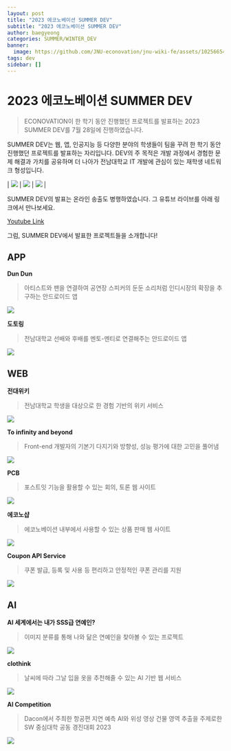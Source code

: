 ```yaml
---
layout: post
title: "2023 에코노베이션 SUMMER DEV"
subtitle: "2023 에코노베이션 SUMMER DEV"
author: baegyeong
categories: SUMMER/WINTER_DEV
banner:
  image: https://github.com/JNU-econovation/jnu-wiki-fe/assets/102566546/d83fecf3-f2e0-47ab-a1b1-d23aa5a45ecd
tags: dev
sidebar: []
---
```


# 2023 에코노베이션 SUMMER DEV

> ECONOVATION이 한 학기 동안 진행했던 프로젝트를 발표하는 2023 SUMMER DEV를 7월 28일에 진행하였습니다.

SUMMER DEV는 웹, 앱, 인공지능 등 다양한 분야의 학생들이 팀을 꾸려 한 학기 동안 진행했던 프로젝트를 발표하는 자리입니다. DEV의 주 목적은 개발 과정에서 경험한 문제 해결과 가치를 공유하며 더 나아가 전남대학교 IT 개발에 관심이 있는 재학생 네트워크 형성입니다.

| ![](https://velog.velcdn.com/images/econovation/post/0edbbdfa-0be4-42d5-9288-3164d2be3559/image.jpg) | ![](https://velog.velcdn.com/images/econovation/post/3be42c14-9379-441c-9ae2-9afd62b2b98d/image.jpg) | ![](https://velog.velcdn.com/images/econovation/post/98972f60-be62-4a4a-944f-366b8a514407/image.jpg) |

SUMMER DEV의 발표는 온라인 송출도 병행하였습니다. 그 유튜브 라이브를 아래 링크에서 만나보세요.

[Youtube Link](https://www.youtube.com/watch?v=x_be9ecwZ2Y)

그럼, SUMMER DEV에서 발표한 프로젝트들을 소개합니다!

## APP

**Dun Dun**

> 아티스트와 팬을 연결하여 공연장 스피커의 둔둔 소리처럼 인디시장의 확장을 추구하는 안드로이드 앱

![](https://velog.velcdn.com/images/econovation/post/9be8616c-1cb4-4ef4-b32e-533cee47962b/image.jpg)

**도토링**

> 전남대학교 선배와 후배를 멘토-멘티로 연결해주는 안드로이드 앱

![](https://velog.velcdn.com/images/econovation/post/734598da-577f-4968-8ee6-4c7a17282c5f/image.png)

## WEB

**전대위키**

> 전남대학교 학생을 대상으로 한 경험 기반의 위키 서비스

![](https://velog.velcdn.com/images/econovation/post/bdfe2fc3-e0fa-466f-beec-d5e5925d0ee7/image.png)

**To infinity and beyond**

> Front-end 개발자의 기본기 다지기와 방향성, 성능 평가에 대한 고민을 풀어냄

![](https://velog.velcdn.com/images/econovation/post/b2d192f0-0ab6-4bb7-9b30-b37770b88f74/image.png)

**PCB**

> 포스트잇 기능을 활용할 수 있는 회의, 토론 웹 사이트

![](https://velog.velcdn.com/images/econovation/post/32979a11-9a25-4e28-8d87-7a1814c62e87/image.png)

**에코노샵**

> 에코노베이션 내부에서 사용할 수 있는 상품 판매 웹 사이트

![](https://velog.velcdn.com/images/econovation/post/a2fb21f2-e5e1-44a9-9ad3-63c9290f0df8/image.png)

**Coupon API Service**

> 쿠폰 발급, 등록 및 사용 등 편리하고 안정적인 쿠폰 관리를 지원

![](https://velog.velcdn.com/images/econovation/post/ab4bd9ff-ae71-40db-a8c6-a203dd21280e/image.png)

## AI

**AI 세계에서는 내가 SSS급 연예인?**

> 이미지 분류를 통해 나와 닮은 연예인을 찾아볼 수 있는 프로젝트

![](https://velog.velcdn.com/images/econovation/post/20ed6cb5-9d6a-473a-99c9-ae2b6f9ea4bc/image.png)

**clothink**

> 날씨에 따라 그날 입을 옷을 추천해줄 수 있는 AI 기반 웹 서비스

![](https://velog.velcdn.com/images/econovation/post/c8bd1972-2e90-4824-8f73-4834398c19c8/image.png)

**AI Competition**

> Dacon에서 주최한 항공편 지연 예측 AI와 위성 영상 건물 영역 추출을 주제로한 SW 중심대학 공동 경진대회 2023

![](https://velog.velcdn.com/images/econovation/post/ea2941e5-2ba6-4a7f-9e24-639ab726f1ef/image.png)
